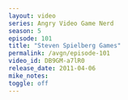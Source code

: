 ```yaml
---
layout: video
series: Angry Video Game Nerd
season: 5
episode: 101
title: "Steven Spielberg Games"
permalink: /avgn/episode-101
video_id: DB9GM-a7lR0
release_date: 2011-04-06
mike_notes:
toggle: off
---
```

